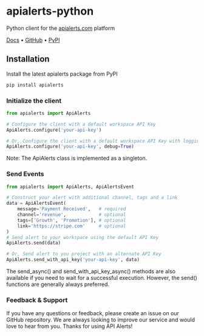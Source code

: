 # apialerts-python

Python client for the [apialerts.com](https://apialerts.com/) platform

[Docs](https://apialerts.com/docs/python) • [GitHub](https://github.com/apialerts/apialerts-python) • [PyPI](https://pypi.org/project/apialerts/)

## Installation

Install the latest apialerts package from PyPI

```bash
pip install apialerts
```

### Initialize the client

```python
from apialerts import ApiAlerts

# Configure the client with a default workspace API Key
ApiAlerts.configure('your-api-key')

# Or, Configure the client with a default workspace API Key with logging enabled
ApiAlerts.configure('your-api-key', debug=True)
```

Note: The ApiAlerts class is implemented as a singleton.


### Send Events

```python
from apialerts import ApiAlerts, ApiAlertsEvent

# Construct your alert with additional channel, tags and a link
data = ApiAlertsEvent(
    message='Payment Received',   # required
    channel='revenue',            # optional
    tags=['Growth', 'Promotion'], # optional
    link='https://stripe.com'     # optional
)
# Send alert to your workspace using the default API Key
ApiAlerts.send(data)

# Or, Send alert to you project with an alternate API Key
ApiAlerts.send_with_api_key('your-api-key', data)
```

The send_async() and send_with_api_key_async() methods are also available if you need to wait for a successful execution. However, the send() functions are generally always preferred.


### Feedback & Support

If you have any questions or feedback, please create an issue on our GitHub repository. We are always looking to improve our service and would love to hear from you. Thanks for using API Alerts!
